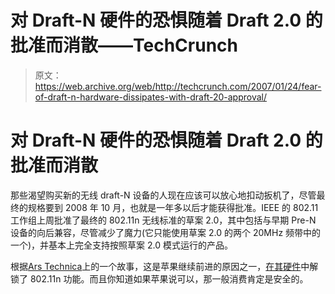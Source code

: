# 对 Draft-N 硬件的恐惧随着 Draft 2.0 的批准而消散——TechCrunch

> 原文：<https://web.archive.org/web/http://techcrunch.com/2007/01/24/fear-of-draft-n-hardware-dissipates-with-draft-20-approval/>

# 对 Draft-N 硬件的恐惧随着 Draft 2.0 的批准而消散

那些渴望购买新的无线 draft-N 设备的人现在应该可以放心地扣动扳机了，尽管最终的规格要到 2008 年 10 月，也就是一年多以后才能获得批准。IEEE 的 802.11 工作组上周批准了最终的 802.11n 无线标准的草案 2.0，其中包括与早期 Pre-N 设备的向后兼容，尽管减少了魔力(它只能使用草案 2.0 的两个 20MHz 频带中的一个)，并基本上完全支持按照草案 2.0 模式运行的产品。

根据[Ars Technica](https://web.archive.org/web/20220329093208/http://arstechnica.com/news.ars/post/20070123-8679.html)上的一个故事，这是苹果继续前进的原因之一，[在其硬件](https://web.archive.org/web/20220329093208/http://crunchgear.com/2007/01/19/be-an-apple-2-dollar-80211n-wifinnaire/)中解锁了 802.11n 功能。而且你知道如果苹果说可以，那一般消费肯定是安全的。